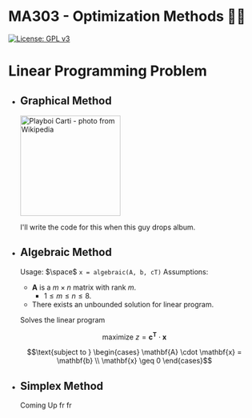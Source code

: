 # MA303 - Optimization Methods 🐦‍🔥
[![License: GPL v3](https://img.shields.io/badge/License-GPLv3-blue.svg)](https://www.gnu.org/licenses/gpl-3.0)

# Linear Programming Problem

- ## Graphical Method
  	<img src="https://upload.wikimedia.org/wikipedia/commons/0/0f/Playboi_Carti%2C_Clout_Festival_2024_05_%28cropped%29.jpg" alt="Playboi Carti - photo from Wikipedia" width="auto" height="200">
	
 	I'll write the code for this when this guy drops album.
 
-  ## Algebraic Method
   Usage: $\space$ `x = algebraic(A, b, cT)`
   Assumptions:
  	- $\mathbf{A}$ is a $m\times n$ matrix with rank $m$.
  		- $1 \leq m \leq n \leq 8$.
  	- There exists an unbounded solution for linear program.

    
   	Solves the linear program
    
  $$\text{maximize } z = \mathbf{c^{T}} \cdot \mathbf{x}$$
   
  $$\text{subject to } \begin{cases}
		\mathbf{A} \cdot \mathbf{x} = \mathbf{b} \\
        \mathbf{x} \geq 0
    \end{cases}$$

- ## Simplex Method
  Coming Up fr fr
    
